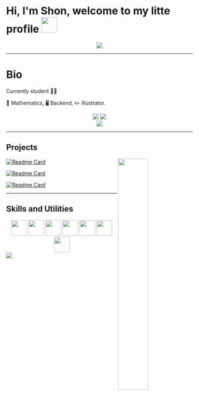 # Hi, I'm Shon, welcome to my litte profile <img src="https://cdn.7tv.app/emote/60aee9d5361b0164e60d02c2/2x.webp" height='42px'/>

<div align="center">
<img src="https://media3.giphy.com/media/CRJqX2pz2RA8E/giphy.gif?cid=ecf05e47um83n0sgkk3tsf8uturj9ewwt275rjfx7q3my0cw&ep=v1_gifs_search&rid=giphy.gif&ct=g">
</div>

____
# Bio

Currently student 😶‍🌫️

🧮 Mathematics,  🖥️ Backend, ✏️ Illustrator.  

<div align="center">
  <div>
  <img src="https://github-readme-streak-stats.herokuapp.com/?user=shonsagoro&theme=nightowl&hide_border=false&layout=compact" height="%50">
  <img src="https://github-readme-stats.vercel.app/api?username=shonsagoro&theme=nightowl&rank_icon=github">
  </div>
  
  <img src="https://github-readme-stats.vercel.app/api/top-langs/?username=shonsagoro&theme=nightowl&hide_border=false&include_all_commits=false&count_private=false&layout=compact" height="%50">
</div>

____
## Projects

<img src="https://i.postimg.cc/Dy1psdcg/aaaaaaaaaa.png" align="right" width="40%">

[![Readme Card](https://github-readme-stats.vercel.app/api/pin/?username=shonsagoro&repo=GoTris&theme=nightowl)](https://github.com/ShonSagoro/Artist-Page)

[![Readme Card](https://github-readme-stats.vercel.app/api/pin/?username=shonsagoro&repo=API_RMS&theme=nightowl)](https://github.com/ShonSagoro/API_RMS)
  
[![Readme Card](https://github-readme-stats.vercel.app/api/pin/?username=shonsagoro&repo=FreqPy&theme=nightowl)](https://github.com/ShonSagoro/Chat-TCP)

___
## Skills and Utilities 

<div align="center">
  <img src='https://i.postimg.cc/52zrYmKK/c.png' height='42px'/>
  <img src='https://i.postimg.cc/FKgnGH4j/java.png' height='42px'/>
  <img src='https://i.postimg.cc/43TSzhrf/javascript.png' height='42px'/>
  <img src='https://i.postimg.cc/76HtRrHj/mysql.png' height='42px'/>
  <img src='https://i.postimg.cc/J0gTtyNW/react.png' height='42px'/>
  <img src='https://i.postimg.cc/85ZXQXsc/springboot.png' height='42px'/>
  <img src='https://i.postimg.cc/k4LsDpSj/docker-logo-1024x876.png' height='42px'/>
</div>

<img src="https://komarev.com/ghpvc/?username=shonsagoro-github-username&color=yellow">